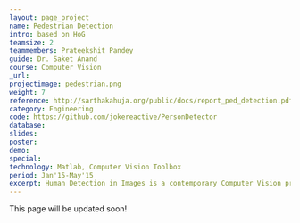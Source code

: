 ```yaml
---
layout: page_project
name: Pedestrian Detection
intro: based on HoG
teamsize: 2
teammembers: Prateekshit Pandey
guide: Dr. Saket Anand
course: Computer Vision
_url: 
projectimage: pedestrian.png
weight: 7
reference: http://sarthakahuja.org/public/docs/report_ped_detection.pdf
category: Engineering
code: https://github.com/jokereactive/PersonDetector
database:
slides: 
poster: 
demo:
special:
technology: Matlab, Computer Vision Toolbox
period: Jan'15-May'15
excerpt: Human Detection in Images is a contemporary Computer Vision problem, still welcoming improved solutions. This subset area of object detection has seen many attempts made towards efficient implementation and in this project proposal we describe one based on Histogram of Oriented Gradients which proves to be superior than the rest in terms of both Detection rate and Error rate when using a Linear SVM Classifier
---
```

This page will be updated soon!